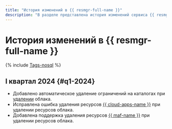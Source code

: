 ```yaml
---
title: "История изменений в {{ resmgr-full-name }}"
description: "В разделе представлена история изменений сервиса {{ resmgr-name }}."
---
```


# История изменений в {{ resmgr-full-name }}

{% include [Tags-nosql](../_includes/release-notes-tags-nosql.md) %}

## I квартал 2024 {#q1-2024}

* Добавлено автоматическое удаление ограничений на каталогах при [удалении](operations/cloud/delete.md) облака.
* Исправлена ошибка удаления ресурсов [{{ cloud-apps-name }}](../cloud-apps/) при удалении ресурсов облака.
* Добавлена поддержка удаления ресурсов [{{ maf-name }}](../managed-airflow/) при удалении ресурсов облака.